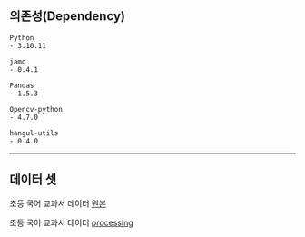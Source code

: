 ## 의존성(Dependency)
```
Python
- 3.10.11

jamo
- 0.4.1

Pandas
- 1.5.3

Opencv-python
- 4.7.0

hangul-utils
- 0.4.0
```

___
## 데이터 셋
초등 국어 교과서 데이터 [원본](https://www.dropbox.com/sh/nmzwadm4e37ica5/AAA-BDemn5dIub8n3BFJk1Txa?dl=0)



초등 국어 교과서 데이터 [processing](https://drive.google.com/file/d/1d5M-bldgKTAPsJLNkpvYoI9IHTudjH7e/view?usp=sharing)
